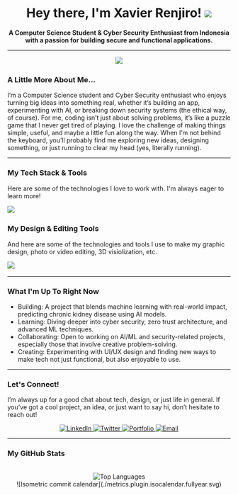 <div align="center">
  
  <h1>
    Hey there, I'm Xavier Renjiro! 
    <img src="https://media.giphy.com/media/hvRJCLFzcasrR4ia7z/giphy.gif" width="30px"/>
  </h1>
  
  <p><strong>A Computer Science Student & Cyber Security Enthusiast from Indonesia with a passion for building secure and functional applications.</strong></p>
  
</div>

--- 
<div align="center">
  <img src="https://media1.tenor.com/m/eE2OLGiBR-QAAAAd/transitions-kinemaster.gif" width="100px">
</div>

### A Little More About Me...

I’m a Computer Science student and Cyber Security enthusiast who enjoys turning big ideas into something real, whether it’s building an app, experimenting with AI, or breaking down security systems (the ethical way, of course).
For me, coding isn’t just about solving problems, it’s like a puzzle game that I never get tired of playing. I love the challenge of making things simple, useful, and maybe a little fun along the way.
When I’m not behind the keyboard, you’ll probably find me exploring new ideas, designing something, or just running to clear my head (yes, literally running).

---

### My Tech Stack & Tools

Here are some of the technologies I love to work with. I'm always eager to learn more!

<p align="left">
    <img src="https://skillicons.dev/icons?i=c,js,java,react,nodejs,py,css,html,laravel,mongodb,docker,git" />
</p>

### My Design & Editing Tools

And here are some of the technologies and tools I use to make my graphic design, photo or video editing, 3D visiolization, etc.

<p align="left">
    <img src="https://skillicons.dev/icons?i=ps,pr,figma,unity" />
</p>

---

### What I'm Up To Right Now

* Building: A project that blends machine learning with real-world impact, predicting chronic kidney disease using AI models.
* Learning: Diving deeper into cyber security, zero trust architecture, and advanced ML techniques.
* Collaborating: Open to working on AI/ML and security-related projects, especially those that involve creative problem-solving.
* Creating: Experimenting with UI/UX design and finding new ways to make tech not just functional, but also enjoyable to use.

---

### Let's Connect!

I’m always up for a good chat about tech, design, or just life in general. If you’ve got a cool project, an idea, or just want to say hi, don’t hesitate to reach out!

<div align="center">
  <a href="https://www.linkedin.com/in/xavierrenjiro" target="_blank">
    <img src="https://img.shields.io/badge/LinkedIn-0077B5?style=for-the-badge&logo=linkedin&logoColor=white" alt="LinkedIn">
  </a>
  <a href="https://twitter.com/-" target="_blank">
    <img src="https://img.shields.io/badge/Twitter-1DA1F2?style=for-the-badge&logo=twitter&logoColor=white" alt="Twitter">
  </a>
  <a href="https://xavierrenjiro.site/" target="_blank">
    <img src="https://img.shields.io/badge/Portfolio-333333?style=for-the-badge&logo=hyper&logoColor=white" alt="Portfolio">
  </a>
  <a href="mailto:xaviertalie1508@gmail.com">
    <img src="https://img.shields.io/badge/Email-D14836?style=for-the-badge&logo=gmail&logoColor=white" alt="Email">
  </a>
</div>

---

### My GitHub Stats

<div align="center">
  <br/>
  <img src="https://github-readme-stats.vercel.app/api/top-langs/?username=Xavier1508&layout=compact&theme=radical&hide_border=true" alt="Top Languages">
  <br/>
  ![Isometric commit calendar](./metrics.plugin.isocalendar.fullyear.svg)
</div

<!--
**Xavier1508/Xavier1508** is a ✨ _special_ ✨ repository because its `README.md` (this file) appears on your GitHub profile.

Here are some ideas to get you started:

- 🔭 I’m currently working on ...
- 🌱 I’m currently learning ...
- 👯 I’m looking to collaborate on ...
- 🤔 I’m looking for help with ...
- 💬 Ask me about ...
- 📫 How to reach me: ...
- 😄 Pronouns: ...
- ⚡ Fun fact: ...
-->
